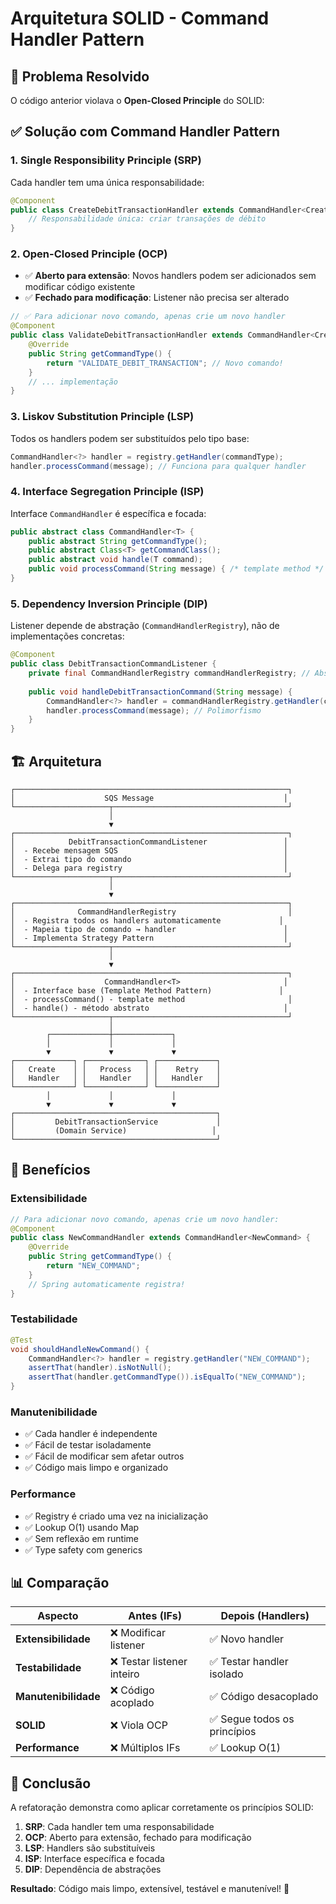 # Arquitetura SOLID - Command Handler Pattern

## 🎯 Problema Resolvido

O código anterior violava o **Open-Closed Principle** do SOLID:

## ✅ Solução com Command Handler Pattern

### 1. **Single Responsibility Principle (SRP)**
Cada handler tem uma única responsabilidade:

```java
@Component
public class CreateDebitTransactionHandler extends CommandHandler<CreateDebitTransactionCommand> {
    // Responsabilidade única: criar transações de débito
}
```

### 2. **Open-Closed Principle (OCP)**
- ✅ **Aberto para extensão**: Novos handlers podem ser adicionados sem modificar código existente
- ✅ **Fechado para modificação**: Listener não precisa ser alterado

```java
// ✅ Para adicionar novo comando, apenas crie um novo handler
@Component
public class ValidateDebitTransactionHandler extends CommandHandler<CreateDebitTransactionCommand> {
    @Override
    public String getCommandType() {
        return "VALIDATE_DEBIT_TRANSACTION"; // Novo comando!
    }
    // ... implementação
}
```

### 3. **Liskov Substitution Principle (LSP)**
Todos os handlers podem ser substituídos pelo tipo base:

```java
CommandHandler<?> handler = registry.getHandler(commandType);
handler.processCommand(message); // Funciona para qualquer handler
```

### 4. **Interface Segregation Principle (ISP)**
Interface `CommandHandler` é específica e focada:

```java
public abstract class CommandHandler<T> {
    public abstract String getCommandType();
    public abstract Class<T> getCommandClass();
    public abstract void handle(T command);
    public void processCommand(String message) { /* template method */ }
}
```

### 5. **Dependency Inversion Principle (DIP)**
Listener depende de abstração (`CommandHandlerRegistry`), não de implementações concretas:

```java
@Component
public class DebitTransactionCommandListener {
    private final CommandHandlerRegistry commandHandlerRegistry; // Abstração
    
    public void handleDebitTransactionCommand(String message) {
        CommandHandler<?> handler = commandHandlerRegistry.getHandler(commandType);
        handler.processCommand(message); // Polimorfismo
    }
}
```

## 🏗️ Arquitetura

```
┌─────────────────────────────────────────────────────────────┐
│                    SQS Message                             │
└─────────────────────┬───────────────────────────────────────┘
                      │
                      ▼
┌─────────────────────────────────────────────────────────────┐
│            DebitTransactionCommandListener                 │
│  - Recebe mensagem SQS                                     │
│  - Extrai tipo do comando                                  │
│  - Delega para registry                                    │
└─────────────────────┬───────────────────────────────────────┘
                      │
                      ▼
┌─────────────────────────────────────────────────────────────┐
│              CommandHandlerRegistry                         │
│  - Registra todos os handlers automaticamente             │
│  - Mapeia tipo de comando → handler                        │
│  - Implementa Strategy Pattern                             │
└─────────────────────┬───────────────────────────────────────┘
                      │
                      ▼
┌─────────────────────────────────────────────────────────────┐
│                    CommandHandler<T>                       │
│  - Interface base (Template Method Pattern)               │
│  - processCommand() - template method                       │
│  - handle() - método abstrato                              │
└─────────────────────┬───────────────────────────────────────┘
                      │
        ┌─────────────┼─────────────┐
        │             │             │
        ▼             ▼             ▼
┌─────────────┐ ┌─────────────┐ ┌─────────────┐
│   Create    │ │   Process   │ │    Retry    │
│   Handler   │ │   Handler   │ │   Handler   │
└─────────────┘ └─────────────┘ └─────────────┘
        │             │             │
        ▼             ▼             ▼
┌─────────────────────────────────────────────┐
│         DebitTransactionService             │
│         (Domain Service)                   │
└─────────────────────────────────────────────┘
```

## 🚀 Benefícios

### **Extensibilidade**
```java
// Para adicionar novo comando, apenas crie um novo handler:
@Component
public class NewCommandHandler extends CommandHandler<NewCommand> {
    @Override
    public String getCommandType() {
        return "NEW_COMMAND";
    }
    // Spring automaticamente registra!
}
```

### **Testabilidade**
```java
@Test
void shouldHandleNewCommand() {
    CommandHandler<?> handler = registry.getHandler("NEW_COMMAND");
    assertThat(handler).isNotNull();
    assertThat(handler.getCommandType()).isEqualTo("NEW_COMMAND");
}
```

### **Manutenibilidade**
- ✅ Cada handler é independente
- ✅ Fácil de testar isoladamente
- ✅ Fácil de modificar sem afetar outros
- ✅ Código mais limpo e organizado

### **Performance**
- ✅ Registry é criado uma vez na inicialização
- ✅ Lookup O(1) usando Map
- ✅ Sem reflexão em runtime
- ✅ Type safety com generics

## 📊 Comparação

| Aspecto | Antes (IFs) | Depois (Handlers) |
|---------|-------------|-------------------|
| **Extensibilidade** | ❌ Modificar listener | ✅ Novo handler |
| **Testabilidade** | ❌ Testar listener inteiro | ✅ Testar handler isolado |
| **Manutenibilidade** | ❌ Código acoplado | ✅ Código desacoplado |
| **SOLID** | ❌ Viola OCP | ✅ Segue todos os princípios |
| **Performance** | ❌ Múltiplos IFs | ✅ Lookup O(1) |

## 🎯 Conclusão

A refatoração demonstra como aplicar corretamente os princípios SOLID:

1. **SRP**: Cada handler tem uma responsabilidade
2. **OCP**: Aberto para extensão, fechado para modificação
3. **LSP**: Handlers são substituíveis
4. **ISP**: Interface específica e focada
5. **DIP**: Dependência de abstrações

**Resultado**: Código mais limpo, extensível, testável e manutenível! 🎉
